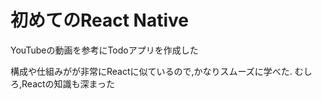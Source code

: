 # 初めてのReact Native
YouTubeの動画を参考にTodoアプリを作成した

構成や仕組みがが非常にReactに似ているので,かなりスムーズに学べた.
むしろ,Reactの知識も深まった
